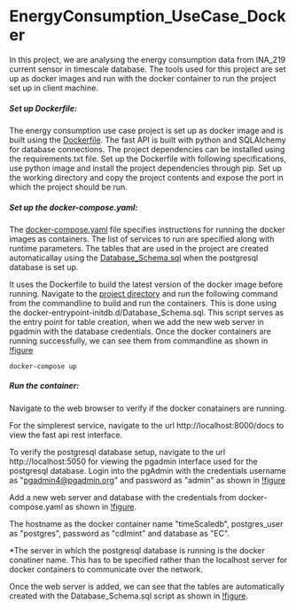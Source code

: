 # EnergyConsumption_UseCase_Docker

In this project, we are analysing the energy consumption data from INA_219 current sensor in timescale database.  The tools used for this project are set up as docker images and run with the docker container to run the project set up in client machine.

##### Set up Dockerfile: 

The  energy consumption use case project is set up as docker image and is built using the [Dockerfile](https://github.com/Ramya-Jayaraman-CseJku/DT_API/blob/main/air_Quality/fastAPI-AQUC/Dockerfile). The fast API is built with python and SQLAlchemy for database connections. The project dependencies can be installed using the requirements.txt file. Set up the Dockerfile with following specifications,  use python image and install the project dependencies through pip. Set up the working directory and copy the project contents and expose the port in which the project should be run.

##### Set up the docker-compose.yaml:

The [docker-compose.yaml](https://github.com/Ramya-Jayaraman-CseJku/DT_API/blob/main/air_Quality/fastAPI-AQUC/docker-compose.yaml) file specifies instructions for running the docker images as containers. The list of services to run are specified along with runtime parameters. The tables that are used in the project are created automaticallay using the [Database_Schema.sql](https://github.com/Ramya-Jayaraman-CseJku/DT_API/blob/main/air_Quality/fastAPI-AQUC/Database_Schema.sql) when the postgresql database is set up.

 It uses the Dockerfile to build the latest version of the docker image before running.  Navigate to the [project directory](https://github.com/Ramya-Jayaraman-CseJku/DT_API/tree/main/air_Quality/fastAPI-AQUC) and run the following command from the commandline to build and run the containers. This is done using the docker-entrypoint-initdb.d/Database_Schema.sql. This script serves as the entry point for table creation, when we add the new web server in pgadmin with the database credentials. Once the docker containers are running successfully, we can see them from commandline as shown in [!figure](./images/dockerRunning.png)

``docker-compose up``

##### Run the container:

Navigate to the web browser to verify if the docker conatainers are running.

For the simplerest service, navigate to the url http://localhost:8000/docs to view the fast api rest interface.

To verify the postgresql database setup, navigate to the url http://localhost:5050 for viewing the pgadmin interface used for the postgresql database.  Login into the pgAdmin with the credentials username as "pgadmin4@pgadmin.org" and password as "admin" as shown in [!figure](./images/pgAdminLoginCredentials.png)

Add a new web server and database with the credentials from docker-compose.yaml as shown in [!figure](./images/pgAdminDbCredentials.png). 

The hostname as the docker container name "timeScaledb", postgres_user as "postgres", password as "cdlmint" and database as "EC". 

*The server in which the postgresql database is running is the docker conatiner name. This has to be specified rather than the localhost server for docker containers to communicate over the network.   

Once the web server is added, we can see that the tables are automatically created with the Database_Schema.sql script as shown in [!figure](./images/TableCreation.png).
